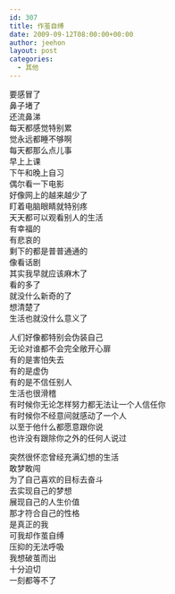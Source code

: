 ```yaml
---
id: 307
title: 作茧自缚
date: 2009-09-12T08:00:00+00:00
author: jeehon
layout: post
categories:
  - 其他
---
```

要感冒了  
鼻子堵了  
还流鼻涕  
每天都感觉特别累  
觉永远都睡不够啊  
每天都那么点儿事  
早上上课  
下午和晚上自习  
偶尔看一下电影  
好像网上的越来越少了  
盯着电脑眼睛就特别疼  
天天都可以观看别人的生活  
有幸福的  
有悲哀的  
剩下的都是普普通通的  
像看话剧  
其实我早就应该麻木了  
看的多了  
就没什么新奇的了  
想清楚了  
生活也就没什么意义了

人们好像都特别会伪装自己  
无论对谁都不会完全敞开心扉  
有的是害怕失去  
有的是虚伪  
有的是不信任别人  
生活也很滑稽  
有时候你无论怎样努力都无法让一个人信任你  
有时候你不经意间就感动了一个人  
以至于他什么都愿意跟你说  
也许没有跟除你之外的任何人说过

突然很怀恋曾经充满幻想的生活  
敢梦敢闯  
为了自己喜欢的目标去奋斗  
去实现自己的梦想  
展现自己的人生价值  
那才符合自己的性格  
是真正的我  
可我却作茧自缚  
压抑的无法呼吸  
我想破茧而出  
十分迫切  
一刻都等不了